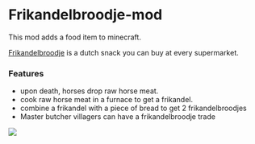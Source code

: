 # Frikandelbroodje-mod
This mod adds a food item to minecraft.

[Frikandelbroodje](https://www.google.com/search?q=frikandelbroodje&tbm=isch&cshid=1638745950387140#imgrc=hveDt9XA7os_CM) is a dutch snack you can buy at every supermarket.
### Features
* upon death, horses drop raw horse meat.
* cook raw horse meat in a furnace to get a frikandel.
* combine a frikandel with a piece of bread to get 2 frikandelbroodjes
* Master butcher villagers can have a frikandelbroodje trade

![](https://user-images.githubusercontent.com/53093908/144768384-a306070a-193a-4b00-a371-046e12c33181.png)
